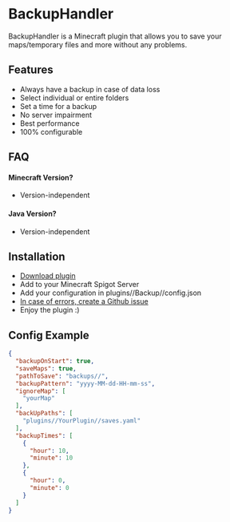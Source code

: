 
# BackupHandler

BackupHandler is a Minecraft plugin that allows you to save your maps/temporary files and more without any problems.


## Features

- Always have a backup in case of data loss
- Select individual or entire folders
- Set a time for a backup
- No server impairment
- Best performance
- 100% configurable
## FAQ

#### Minecraft Version?

- Version-independent

#### Java Version?

- Version-independent


## Installation


- [Download plugin](https://github.com/eyxp/BackupHandler/actions/runs/7678316701/artifacts/1199576990)
- Add to your Minecraft Spigot Server
- Add your configuration in plugins//Backup//config.json
- [In case of errors, create a Github issue](https://github.com/eyxp/BackupHandler/issues)
- Enjoy the plugin :)
## Config Example

```json
{
  "backupOnStart": true,
  "saveMaps": true,
  "pathToSave": "backups//",
  "backupPattern": "yyyy-MM-dd-HH-mm-ss",
  "ignoreMap": [
    "yourMap"
  ],
  "backUpPaths": [
    "plugins//YourPlugin//saves.yaml"
  ],
  "backupTimes": [
    {
      "hour": 10,
      "minute": 10
    },
    {
      "hour": 0,
      "minute": 0
    }
  ]
}
```

